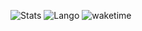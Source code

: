 ![Stats](https://github-readme-stats.vercel.app/api?username=Official-Hawks&count_private=false&show_icons=true&bg_color=0D1117)
![Lango](https://github-readme-stats.vercel.app/api/top-langs/?username=Official-Hawks&count_private=false&show_icons=true&bg_color=0D1117)
![waketime](https://github-readme-stats.vercel.app/api/waketime/?username=Official-Hawks&count_private=false&show_icons=true&bg_color=0D1117)
